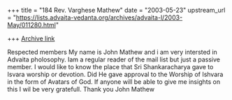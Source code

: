 +++
title = "184 Rev. Varghese Mathew"
date = "2003-05-23"
upstream_url = "https://lists.advaita-vedanta.org/archives/advaita-l/2003-May/011280.html"

+++
[Archive link](https://lists.advaita-vedanta.org/archives/advaita-l/2003-May/011280.html)



Respected members
 My name is John Mathew and i am very intersted in Advaita pholosophy. Iam a
regular reader of the mail list but just a passive member.
I would like to know the place that Sri Shankaracharya gave to Isvara worship
or devotion. Did He gave approval to the Worship of Ishvara in the form of
Avatars of God.
 If anyone will be able to give me insights on this  I wil be very gratefull.
Thank you
John Mathew




